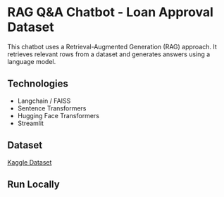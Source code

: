# RAG Q&A Chatbot - Loan Approval Dataset

This chatbot uses a Retrieval-Augmented Generation (RAG) approach. It retrieves relevant rows from a dataset and generates answers using a language model.

## Technologies
- Langchain / FAISS
- Sentence Transformers
- Hugging Face Transformers
- Streamlit

## Dataset
[Kaggle Dataset](https://www.kaggle.com/datasets/sonalisingh1411/loan-approval-prediction)

## Run Locally

